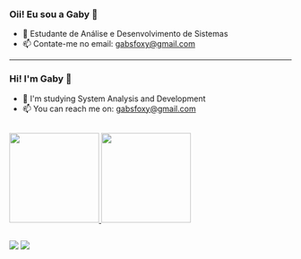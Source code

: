 ### Oii! Eu sou a Gaby 👋


- 🌱 Estudante de Análise e Desenvolvimento de Sistemas
- 📫 Contate-me no email: gabsfoxy@gmail.com
____________________________________________________________________

### Hi! I'm Gaby 👋

- 🌱 I'm studying System Analysis and Development
- 📫 You can reach me on: gabsfoxy@gmail.com
##

<div>
  <a href="https://beacons.ai/gabyrocha">
  <img height="160em" src="https://github-readme-stats.vercel.app/api?username=gabyrocha&show_icons-true&theme=synthwave&include_all_commits=true&count_private=true"/>
  <img height="160em" src="https://github-readme-stats.vercel.app/api/top-langs/?username=gabyrocha&layout=compact&langs_count=16&theme=synthwave"/>
 </div>

##
  
<div>
<a href="https://www.linkedin.com/in/gabyrocha"><img src="https://img.shields.io/badge/LinkedIn-0077B5?style=for-the-badge&logo=linkedin&logoColor=white"></a>
<a href="https://www.instagram.com/gabii_fx/"><img src="https://img.shields.io/badge/Instagram-E4405F?style=for-the-badge&logo=instagram&logoColor=white"></a>

</div>
   

  
